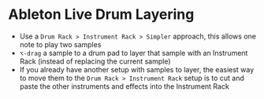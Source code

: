 # Ableton Live Drum Layering

- Use a `Drum Rack > Instrument Rack > Simpler` approach, this allows one note to play two samples
- `⌥-drag` a sample to a drum pad to layer that sample with an Instrument Rack (instead of replacing the current sample)
- If you already have another setup with samples to layer, the easiest way to move them to the `Drum Rack > Instrument Rack` setup is to cut and paste the other instruments and effects into the Instrument Rack
